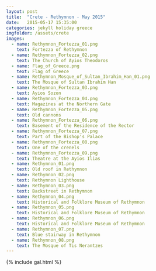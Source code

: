 ```yaml
---
layout: post
title:  "Crete - Rethymnon - May 2015"
date:   2015-05-17 15:35:00
categories: jekyll holiday greece
imgfolder: /assets/crete
images:
  - name: Rethymnon_Fortezza_01.png
    text: Fortezza of Rethymnon
  - name: Rethymnon_Fortezza_02.png
    text: The Church of Ayios Theodoros
  - name: Flag_of_Greece.png
    text: Flag of Greece
  - name: Rethymnon_Mosque_of_Sultan_Ibrahim_Han_01.png
    text: The Mosque of Sultan Ibrahim Han
  - name: Rethymnon_Fortezza_03.png
    text: Ayios Sozon
  - name: Rethymnon_Fortezza_04.png
    text: Magazines at the Northern Gate
  - name: Rethymnon_Fortezza_05.png
    text: Old cannons
  - name: Rethymnon_Fortezza_06.png
    text: Basement of the Residence of the Rector
  - name: Rethymnon_Fortezza_07.png
    text: Part of the Bishop's Palace
  - name: Rethymnon_Fortezza_08.png
    text: One of the crenels
  - name: Rethymnon_Fortezza_09.png
    text: Theatre at the Ayios Ilias
  - name: Rethymnon_01.png
    text: Old roof in Rethymnon
  - name: Rethymnon_02.png
    text: Rethymnon Lighthouse
  - name: Rethymnon_03.png
    text: Backstreet in Rethymnon
  - name: Rethymnon_04.png
    text: Historical and Folklore Museum of Rethymnon
  - name: Rethymnon_05.png
    text: Historical and Folklore Museum of Rethymnon
  - name: Rethymnon_06.png
    text: Historical and Folklore Museum of Rethymnon
  - name: Rethymnon_07.png
    text: Blue stairway in Rethymnon
  - name: Rethymnon_08.png
    text: The Mosque of Tis Nerantzes
---
```


{% include gal.html %}
